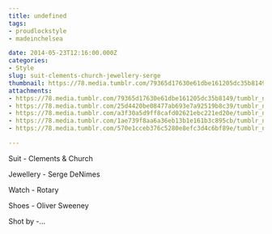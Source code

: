 ```yaml
---
title: undefined
tags:
- proudlockstyle
- madeinchelsea

date: 2014-05-23T12:16:00.000Z
categories:
- Style
slug: suit-clements-church-jewellery-serge
thumbnail: https://78.media.tumblr.com/79365d17630e61dbe161205dc35b8149/tumblr_n610saz0gf1rhrm24o1_1280.jpg
attachments:
- https://78.media.tumblr.com/79365d17630e61dbe161205dc35b8149/tumblr_n610saz0gf1rhrm24o1_1280.jpg
- https://78.media.tumblr.com/25d4420be08477ab693e7a92519b8c39/tumblr_n610saz0gf1rhrm24o3_1280.jpg
- https://78.media.tumblr.com/a3f30a5d9ff8cafd02621ebc221ed20e/tumblr_n610saz0gf1rhrm24o2_1280.jpg
- https://78.media.tumblr.com/1ae739f8aa6a36eb13b1e161b3c895cb/tumblr_n610saz0gf1rhrm24o4_1280.jpg
- https://78.media.tumblr.com/570e1cceb376c5280e8efc3d4c6bf89e/tumblr_n610saz0gf1rhrm24o5_1280.jpg

---
```


Suit - Clements & Church  

  Jewellery - Serge DeNimes  

  Watch - Rotary  

  Shoes - Oliver Sweeney 

  Shot by -...
